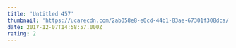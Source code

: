 ```yaml
---
title: 'Untitled 457'
thumbnail: 'https://ucarecdn.com/2ab058e8-e0cd-44b1-83ae-67301f308dca/'
date: 2017-12-07T14:58:57.000Z
rating: 2
---
```

